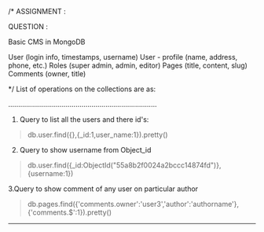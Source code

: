 /*
ASSIGNMENT :

QUESTION :

Basic CMS in MongoDB

User (login info, timestamps, username) User - profile (name, address, phone, etc.) Roles (super admin, admin, editor) Pages (title, content, slug) Comments (owner, title)

*/
List of operations on the collections are as:

...........................................................................

1. Query to list all the users and there id's:

>db.user.find({},{_id:1,user_name:1}).pretty()

2. Query to show username from Object_id

> db.user.find({_id:ObjectId("55a8b2f0024a2bccc14874fd")},{username:1})

3.Query to show comment of any user on particular author

>db.pages.find({'comments.owner':'user3','author':'authorname'},{'comments.$':1}).pretty()

----------------------------------------------------------------------------
